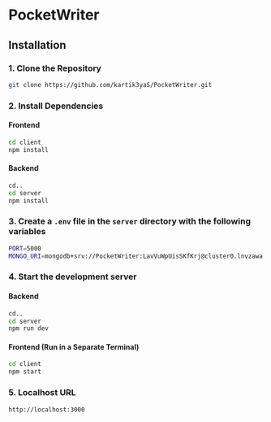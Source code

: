 # PocketWriter

## Installation

### 1. Clone the Repository

```bash
git clone https://github.com/kartik3yaS/PocketWriter.git
```

### 2. Install Dependencies

#### Frontend

```bash
cd client
npm install
```

#### Backend

```bash
cd..
cd server
npm install
```

### 3. Create a `.env` file in the `server` directory with the following variables

```bash
PORT=5000
MONGO_URI=mongodb+srv://PocketWriter:LavVuWpUisSKfKrj@cluster0.lnvzawa.mongodb.net/pocket_writer?retryWrites=true&w=majority&appName=Cluster0
```

### 4. Start the development server

#### Backend

```bash
cd..
cd server
npm run dev
```

#### Frontend (Run in a Separate Terminal)

```bash
cd client
npm start
```

### 5. Localhost URL

```bash
http://localhost:3000
```
